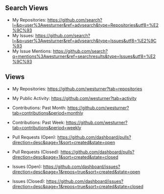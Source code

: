 ## Search Views

* My Repositories: https://github.com/search?l=&q=user%3Awesturner&ref=advsearch&type=Repositories&utf8=%E2%9C%93
* My Issues: https://github.com/search?l=&q=user%3Awesturner&ref=advsearch&type=Issues&utf8=%E2%9C%93
* My Issue Mentions: https://github.com/search?q=mentions%3Awesturner&ref=searchresults&type=Issues&utf8=%E2%9C%93


## Views

* My Repositories: https://github.com/westurner?tab=repositories
* My Public Activity: https://github.com/westurner?tab=activity
* Contributions: Past Month: https://github.com/westurner?tab=contributions&period=monthly
* Contributions: Past Week: https://github.com/westurner?tab=contributions&period=weekly

* Pull Requests (Open): https://github.com/dashboard/pulls?direction=desc&page=1&sort=created&state=open
* Pull Requests (Closed): https://github.com/dashboard/pulls?direction=desc&page=1&sort=created&state=closed

* Issues (Open): https://github.com/dashboard/issues?direction=desc&page=1&repos=true&sort=created&state=open
* Issues (Closed): https://github.com/dashboard/issues?direction=desc&page=1&repos=true&sort=created&state=closed